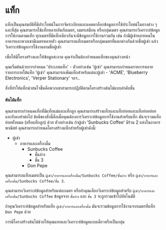 # แท็ก

แท็กเป็นคุณสมบัติที่มีประโยชน์ในการจัดระเบียบและแคตตาล็อกข้อมูลการใช้ประโยชน์ในทางต่าง ๆ และที่สุ่ม คุณสามารถใช้แท็กหลายอันกับเมตร, เมตรเสมือน หรือกลุ่มเมตร คุณสามารถวิเคราะห์ข้อมูลการใช้งานตามแท็ก ทุกเมตรที่มีแท็กเดียวกันจะมีข้อมูลการใช้งานรวมกัน เช่น ถ้ามีผู้เช่าหลายคนในอาคารและพวกเขามีเมตรหลายตัว คุณสามารถแท็กเมตรหรือกลุ่มเมตรที่แตกต่างกันด้วยชื่อผู้เช่า แล้ววิเคราะห์ข้อมูลการใช้งานตามชื่อผู้เช่า

เพื่อให้มีโครงสร้างและให้ข้อมูลสะอาด คุณจำเป็นต้องกำหนดแท็กของคุณล่วงหน้า

คุณเริ่มต้นด้วยการกำหนด 'ประเภทแท็ก' - ตัวอย่างเช่น 'ผู้เช่า' คุณสามารถกำหนดรายการหลายรายการภายใต้แท็ก 'ผู้เช่า' คุณสามารถเพิ่มแท็กสำหรับแต่ละผู้เช่า - 'ACME', 'Blueberry Electronics', 'Verper Stationary' ฯลฯ..

สิ่งที่ทำให้แท็กน่าสนใจขึ้นคือพวกเขาสามารถปฏิบัติตามโครงสร้างต้นไม้แบบลำดับชั้น

#### ต้นไม้แท็ก

คุณสามารถกำหนดแท็กที่มีแท็กแม่และแท็กลูก คุณสามารถสร้างแท็กและแท็กย่อยและแท็กย่อยย่อยและยังคงทำต่อไป ข้อดีของสิ่งนี้คือเมื่อคุณต้องการวิเคราะห์ข้อมูลการใช้งานสำหรับแท็ก มันจะรวมแท็กย่อยทั้งหมด (หรือแท็กลูก) ด้วย ตัวอย่างเช่น ถ้าผู้เช่า 'Sunbucks Coffee' มีร้าน 2 แห่งในอาคารพาณิชย์ คุณสามารถกำหนดโครงสร้างแท็กสำหรับผู้เช่าดังนี้:

* ผู้เช่า
  * อาหารและเครื่องดื่ม
    * Sunbucks Coffee
      * ชั้นล่าง
      * ชั้น 3
    * Don Pepe

คุณสามารถแท็กเมตรเป็น `ผู้เช่า/อาหารและเครื่องดื่ม/Sunbucks Coffee/ชั้นล่าง` หรือ `ผู้เช่า/อาหารและเครื่องดื่ม/Sunbucks Coffee/ชั้น 3`.

คุณสามารถวิเคราะห์ข้อมูลสำหรับแต่ละเมตร หรือถ้าคุณเลือกวิเคราะห์ข้อมูลสำหรับ `ผู้เช่า/อาหารและเครื่องดื่ม/Sunbucks Coffee` ข้อมูลจาก `ชั้นล่าง` และ `ชั้น 3` จะถูกรวมเข้าไปอัตโนมัติ

ถ้าคุณวิเคราะห์ข้อมูลสำหรับแท็ก `ผู้เช่า/อาหารและเครื่องดื่ม` มันจะรวมข้อมูลการใช้งานจากเมตรที่แท็ก `Don Pepe` ด้วย

การมีโครงสร้างต้นไม้ช่วยให้คุณแยกและวิเคราะห์ข้อมูลแบบเดี่ยวหรือเป็นกลุ่ม